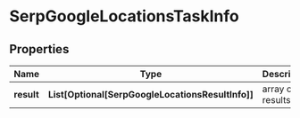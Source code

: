 # SerpGoogleLocationsTaskInfo


## Properties

| Name | Type | Description | Notes |
|------------ | ------------- | ------------- | -------------|
**result** | **List[Optional[SerpGoogleLocationsResultInfo]]** | array of results |[optional]|